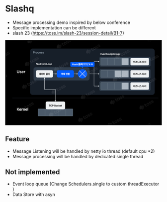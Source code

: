 


# Slashq 

- Message processing demo inspired by below conference
- Specific implementation can be different
- slash 23 (https://toss.im/slash-23/session-detail/B1-7)

![img.png](img.png)

## Feature

- Message Listening will be handled by netty io thread (default cpu *2) 
- Message processing will be handled by dedicated single thread 


## Not implemented

- Event loop queue (Change Schedulers.single to custom threadExecutor )
- Data Store with asyn 
